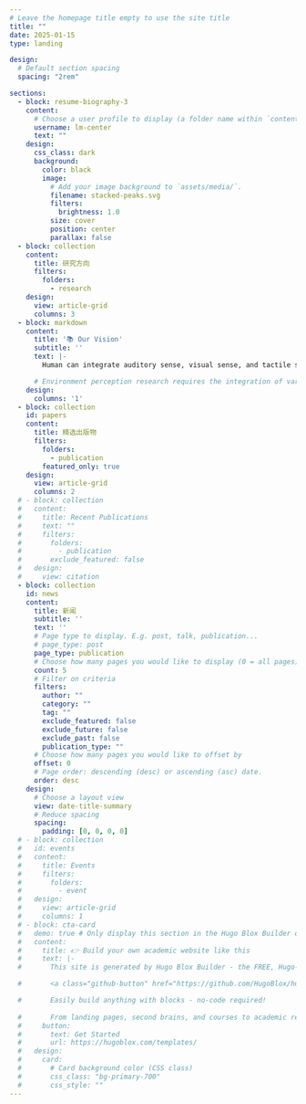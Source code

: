 ```yaml
---
# Leave the homepage title empty to use the site title
title: ""
date: 2025-01-15
type: landing

design:
  # Default section spacing
  spacing: "2rem"

sections:
  - block: resume-biography-3
    content:
      # Choose a user profile to display (a folder name within `content/authors/`)
      username: lm-center
      text: ""
    design:
      css_class: dark
      background:
        color: black
        image:
          # Add your image background to `assets/media/`.
          filename: stacked-peaks.svg
          filters:
            brightness: 1.0
          size: cover
          position: center
          parallax: false
  - block: collection
    content:
      title: 研究方向
      filters:
        folders:
          - research
    design:
      view: article-grid
      columns: 3
  - block: markdown
    content:
      title: '📚 Our Vision'
      subtitle: ''
      text: |-
        Human can integrate auditory sense, visual sense, and tactile sense in environment perception, and improve the abilities of understand and reforming environment by continuous learning and practice. Currently, computer has the primary auditory sense and visual sense, and its storage and processing abilities are constantly improved. However, computer is still inferior to human in environment perception, and the corresponding processing technology requires long-term development. Multimedia computing group (MCG) aims to study environment perception technology and use it in real applications. We hope to improve the perception ability and leverage the cognitive level of computer, and assist human to understand and reform the world.

      # Environment perception research requires the integration of various techniques, including multimedia content classification and processing, machine learning, modeling and visualization, intelligent interaction and big data processing. Currently, our research mainly involves: stereo visual media processing, object retrieval, scene modeling and processing, vision navigation, visual media retargeting, big data parallel processing, and large scale data visualization.
    design:
      columns: '1'
  - block: collection
    id: papers
    content:
      title: 精选出版物
      filters:
        folders:
          - publication
        featured_only: true
    design:
      view: article-grid
      columns: 2
  # - block: collection
  #   content:
  #     title: Recent Publications
  #     text: ""
  #     filters:
  #       folders:
  #         - publication
  #       exclude_featured: false
  #   design:
  #     view: citation
  - block: collection
    id: news
    content:
      title: 新闻
      subtitle: ''
      text: ''
      # Page type to display. E.g. post, talk, publication...
      # page_type: post
      page_type: publication
      # Choose how many pages you would like to display (0 = all pages)
      count: 5
      # Filter on criteria
      filters:
        author: ""
        category: ""
        tag: ""
        exclude_featured: false
        exclude_future: false
        exclude_past: false
        publication_type: ""
      # Choose how many pages you would like to offset by
      offset: 0
      # Page order: descending (desc) or ascending (asc) date.
      order: desc
    design:
      # Choose a layout view
      view: date-title-summary
      # Reduce spacing
      spacing:
        padding: [0, 0, 0, 0]
  # - block: collection
  #   id: events
  #   content:
  #     title: Events
  #     filters:
  #       folders:
  #         - event
  #   design:
  #     view: article-grid
  #     columns: 1
  # - block: cta-card
  #   demo: true # Only display this section in the Hugo Blox Builder demo site
  #   content:
  #     title: 👉 Build your own academic website like this
  #     text: |-
  #       This site is generated by Hugo Blox Builder - the FREE, Hugo-based open source website builder trusted by 250,000+ academics like you.

  #       <a class="github-button" href="https://github.com/HugoBlox/hugo-blox-builder" data-color-scheme="no-preference: light; light: light; dark: dark;" data-icon="octicon-star" data-size="large" data-show-count="true" aria-label="Star HugoBlox/hugo-blox-builder on GitHub">Star</a>

  #       Easily build anything with blocks - no-code required!
        
  #       From landing pages, second brains, and courses to academic resumés, conferences, and tech blogs.
  #     button:
  #       text: Get Started
  #       url: https://hugoblox.com/templates/
  #   design:
  #     card:
  #       # Card background color (CSS class)
  #       css_class: "bg-primary-700"
  #       css_style: ""
---
```

